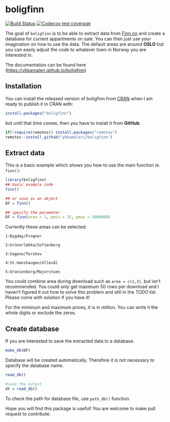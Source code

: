 
<!-- README.md is generated from README.Rmd. Please edit that file -->

# boligfinn

<!-- badges: start -->

[![Build
Status](https://travis-ci.org/ybkamaleri/boligfinn.svg?branch=master)](https://travis-ci.org/ybkamaleri/boligfinn)
[![Codecov test
coverage](https://codecov.io/gh/ybkamaleri/boligfinn/branch/master/graph/badge.svg)](https://codecov.io/gh/ybkamaleri/boligfinn?branch=master)
<!-- badges: end -->

The goal of `boligfinn` is to be able to extract data from
[Finn.no](https://www.finn.no/) and create a database for current
appartments on sale. You can then just use your imagination on how to
use the data. The default areas are around **OSLO** but you can easily
adjust the code to whatever town in Norway you are interested in.

The documentation can be found here
(<https://ybkamaleri.github.io/boligfinn>)

## Installation

You can install the released version of boligfinn from
[CRAN](https://CRAN.R-project.org) when I am ready to publish it in CRAN
with:

``` r
install.packages("boligfinn")
```

but until that time comes, then you have to install it from **GitHub**.

``` r
if(!require(remotes)) install.packages("remotes")
remotes::install_github("ybkamaleri/boligfinn")
```

## Extract data

This is a basic example which shows you how to use the main function ie.
`finn()`:

``` r
library(boligfinn)
## basic example code
finn()

## or save as an object
DF = finn()

## specify the parameter
DF = finn(area = 1, pmin = 35, pmax = 5000000)
```

Currently these areas can be selected:

    1:Bygdøy/Frogner
    
    2:Grünerløkka/Sofienberg
    
    3:Sagene/Torshov
    
    4:St.Hanshaugen/Ullevål
    
    5:Uranienborg/Majorstuen

You could combine area during download such as `area = c(1,3)`, but
isn’t recommended. You could only get maximum 50 rows per download and
I haven’t figured it out how to solve this problem and still in the
*TODO* list. Please come with solution if you have it\!

For the minimum and maximum prices, it is in million. You can write it
the whole digits or exclude the zeros.

## Create database

If you are interested to save the extracted data to a database.

``` r
make_db(DF)
```

Database will be created automatically. Therefore it is not necessary to
specify the database name.

``` r
read_db()

#save the output
dt = read_db()
```

To check the path for database file, use `path_db()` function.

Hope you will find this package is useful\! You are welcome to make pull
request to contribute.
